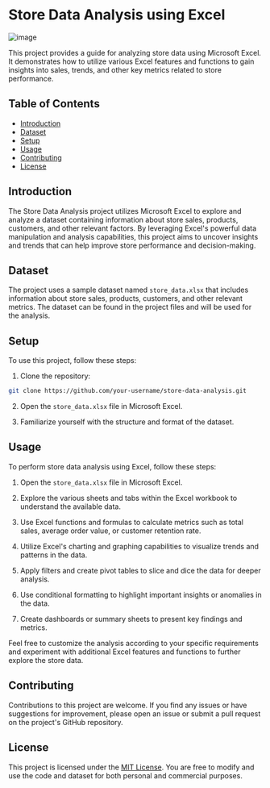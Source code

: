 # Store Data Analysis using Excel

![image](https://user-images.githubusercontent.com/98437584/236606078-0a32b9cc-61a3-4469-8365-c896aa8188f9.png)

This project provides a guide for analyzing store data using Microsoft Excel. It demonstrates how to utilize various Excel features and functions to gain insights into sales, trends, and other key metrics related to store performance.

## Table of Contents

- [Introduction](#introduction)
- [Dataset](#dataset)
- [Setup](#setup)
- [Usage](#usage)
- [Contributing](#contributing)
- [License](#license)

## Introduction

The Store Data Analysis project utilizes Microsoft Excel to explore and analyze a dataset containing information about store sales, products, customers, and other relevant factors. By leveraging Excel's powerful data manipulation and analysis capabilities, this project aims to uncover insights and trends that can help improve store performance and decision-making.

## Dataset

The project uses a sample dataset named `store_data.xlsx` that includes information about store sales, products, customers, and other relevant metrics. The dataset can be found in the project files and will be used for the analysis.

## Setup

To use this project, follow these steps:

1. Clone the repository:

```bash
git clone https://github.com/your-username/store-data-analysis.git
```

2. Open the `store_data.xlsx` file in Microsoft Excel.

3. Familiarize yourself with the structure and format of the dataset.

## Usage

To perform store data analysis using Excel, follow these steps:

1. Open the `store_data.xlsx` file in Microsoft Excel.

2. Explore the various sheets and tabs within the Excel workbook to understand the available data.

3. Use Excel functions and formulas to calculate metrics such as total sales, average order value, or customer retention rate.

4. Utilize Excel's charting and graphing capabilities to visualize trends and patterns in the data.

5. Apply filters and create pivot tables to slice and dice the data for deeper analysis.

6. Use conditional formatting to highlight important insights or anomalies in the data.

7. Create dashboards or summary sheets to present key findings and metrics.

Feel free to customize the analysis according to your specific requirements and experiment with additional Excel features and functions to further explore the store data.

## Contributing

Contributions to this project are welcome. If you find any issues or have suggestions for improvement, please open an issue or submit a pull request on the project's GitHub repository.

## License

This project is licensed under the [MIT License](LICENSE). You are free to modify and use the code and dataset for both personal and commercial purposes.

